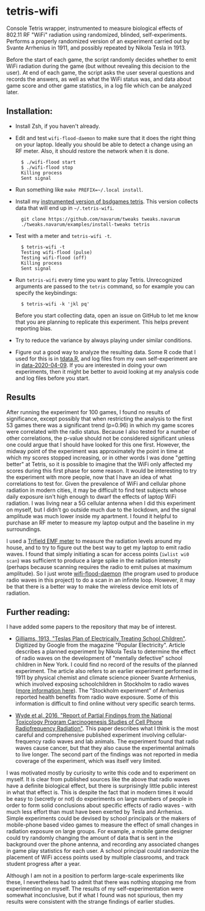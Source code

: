 # tetris-wifi

Console Tetris wrapper, instrumented to measure biological effects of 802.11 RF "WiFi" radiation using randomized, blinded, self-experiments. Performs a properly randomized version of an experiment carried out by Svante Arrhenius in 1911, and possibly repeated by Nikola Tesla in 1913.

Before the start of each game, the script randomly decides whether to emit WiFi radiation during the game (but without revealing this decision to the user). At end of each game, the script asks the user several questions and records the answers, as well as what the WiFi status was, and data about game score and other game statistics, in a log file which can be analyzed later.

## Installation:

- Install Zsh, if you haven't already.

- Edit and test `wifi-flood-daemon` to make sure that it does the right thing on your laptop. Ideally you should be able to detect a change using an RF meter. Also, it should restore the network when it is done.
    
        $ ./wifi-flood start
        $ ./wifi-flood stop
        Killing process
        Sent signal

- Run something like `make PREFIX=~/.local install`.

- Install my [instrumented version of bsdgames tetris](https://github.com/navarum/tweaks/blob/master/tetris/CHANGES.md). This version collects data that will end up in `~/.tetris-wifi`.

        git clone https://github.com/navarum/tweaks tweaks.navarum
        ./tweaks.navarum/examples/install-tweaks tetris

- Test with a meter and `tetris-wifi -t`.

        $ tetris-wifi -t
        Testing wifi-flood (pulse)
        Testing wifi-flood (off)
        Killing process
        Sent signal

- Run `tetris-wifi` every time you want to play Tetris. Unrecognized arguments are passed to the `tetris` command, so for example you can specify the keybindings:

        $ tetris-wifi -k 'jkl pq'

  Before you start collecting data, open an issue on GitHub to let me know that you are planning to replicate this experiment. This helps prevent reporting bias.

- Try to reduce the variance by always playing under similar conditions.

- Figure out a good way to analyze the resulting data. Some R code that I used for this is in [tdata.R](tdata.R), and log files from my own self-experiment are in [data-2020-04-09](data-2020-04-09). If you are interested in doing your own experiments, then it might be better to avoid looking at my analysis code and log files before you start.

## Results

After running the experiment for 100 games, I found no results of significance, except possibly that when restricting the analysis to the first 53 games there was a significant trend (p=0.96) in which my game scores were correlated with the radio status. Because I also tested for a number of other correlations, the p-value should not be considered significant unless one could argue that I should have looked for this one first. However, the midway point of the experiment was approximately the point in time at which my scores stopped increasing, or in other words I was done "getting better" at Tetris, so it is possible to imagine that the WiFi only affected my scores during this first phase for some reason. It would be interesting to try the experiment with more people, now that I have an idea of what correlations to test for. Given the prevalence of WiFi and cellular phone radiation in modern cities, it may be difficult to find test subjects whose daily exposure isn't high enough to dwarf the effects of laptop WiFi radiation. I was living near a 5G cellular antenna when I did this experiment on myself, but I didn't go outside much due to the lockdown, and the signal amplitude was much lower inside my apartment. I found it helpful to purchase an RF meter to measure my laptop output and the baseline in my surroundings.

I used a [Trifield EMF meter](https://www.trifield.com/product/trifield-emf-meter/) to measure the radiation levels around my house, and to try to figure out the best way to get my laptop to emit radio waves. I found that simply initiating a scan for access points (`iwlist wi0 scan`) was sufficient to produce a large spike in the radiation intensity (perhaps because scanning requires the radio to emit pulses at maximum amplitude). So I just wrote [wifi-flood-daemon](wifi-flood-daemon) (the program used to produce radio waves in this project) to do a scan in an infinite loop. However, it may be that there is a better way to make the wireless device emit lots of radiation.

## Further reading:

I have added some papers to the repository that may be of interest.

- [Gilliams, 1913, "Teslas Plan of Electrically Treating School Children"](papers/gilliams.pdf). Digitized by Google from the magazine "Popular Electricity". Article describes a planned experiment by Nikola Tesla to determine the effect of radio waves on the development of "mentally defective" school children in New York. I could find no record of the results of the planned experiment. The article also refers to an earlier experiment performed in 1911 by physical chemist and climate science pioneer Svante Arrhenius, which involved exposing schoolchildren in Stockholm to radio waves ([more information here](https://spark.iop.org/sensational-electric-learning)). The "Stockholm experiment" of Arrhenius reported health benefits from radio wave exposure. Some of this information is difficult to find online without very specific search terms.

- [Wyde et al, 2016, "Report of Partial Findings from the National Toxicology Program Carcinogenesis Studies of Cell Phone Radiofrequency Radiation"](papers/wyde.pdf). This paper describes what I think is the most careful and comprehensive published experiment involving cellular-frequency radio waves and lab animals. The experiment found that radio waves cause cancer, but that they also cause the experimental animals to live longer. The second part of the findings was not reported in media coverage of the experiment, which was itself very limited.

I was motivated mostly by curiosity to write this code and to experiment on myself. It is clear from published sources like the above that radio waves have a definite biological effect, but there is surprisingly little public interest in what that effect is. This is despite the fact that in modern times it would be easy to (secretly or not) do experiments on large numbers of people in order to form solid conclusions about specific effects of radio waves - with much less effort than must have been exerted by Tesla and Arrhenius. Simple experiments could be devised by school principals or the makers of mobile-phone based video games to measure the effect of small changes in radiation exposure on large groups. For example, a mobile game designer could try randomly changing the amount of data that is sent in the background over the phone antenna, and recording any associated changes in game play statistics for each user. A school principal could randomize the placement of WiFi access points used by multiple classrooms, and track student progress after a year.

Although I am not in a position to perform large-scale experiments like these, I nevertheless had to admit that there was nothing stopping me from experimenting on myself. The results of my self-experimentation were somewhat inconclusive, but if what I found was not spurious, then my results were consistent with the strange findings of earlier studies.
